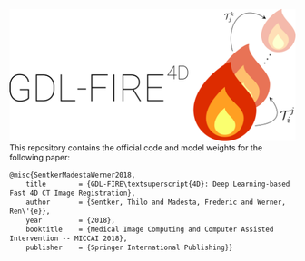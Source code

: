 ![gdl_fire_4d_logo](imgs/logo.png "GDL-FIRE4D")
This repository contains the official code and model weights for the following paper:

```
@misc{SentkerMadestaWerner2018,
    title        = {GDL-FIRE\textsuperscript{4D}: Deep Learning-based Fast 4D CT Image Registration},
    author       = {Sentker, Thilo and Madesta, Frederic and Werner, Ren\'{e}},
    year         = {2018},
    booktitle    = {Medical Image Computing and Computer Assisted Intervention -- MICCAI 2018},
    publisher    = {Springer International Publishing}}
```
